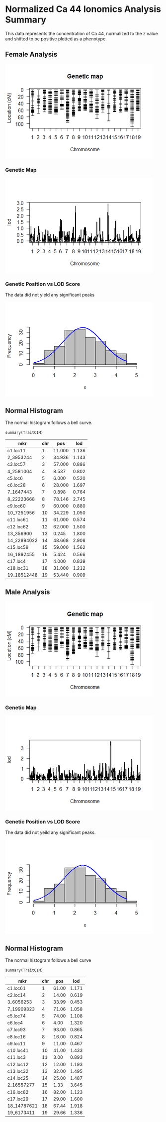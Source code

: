 # Normalized Ca 44 Ionomics Analysis Summary


This data represents the concentration of Ca 44, normalized to the z value and shifted to be positive plotted as a phenotype. 

## Female Analysis

![genetic map](https://github.com/Kovacs-Lab/Aim-3/blob/master/QTL_mapping/docs/images/NCa44/Female/Female_GeneticMap_Ca44.png "genetic map")

### Genetic Map


![genetic positoin vs LOD Score](https://github.com/Kovacs-Lab/Aim-3/blob/master/QTL_mapping/docs/images/NCa44/Female/Female_LOD_Ca44.png "genetic position vs LOD Score")

### Genetic Position vs LOD Score

The data did not yield any significant peaks


![Normal Histogram](https://github.com/Kovacs-Lab/Aim-3/blob/master/QTL_mapping/docs/images/NCa44/Female/Female_Histogram_Ca44.png "Normal Histogram")

## Normal Histogram

The normal histogram follows a bell curve.


`summary(TraitCIM)`

mkr |chr | pos | lod
--- | --- |--- |---
c1.loc11 | 1 | 11.000 | 1.136
2_3953244 | 2 | 34.936 | 1.143
c3.loc57 | 3| 57.000 | 0.886
4_2581004 | 4 | 8.537 | 0.802
c5.loc6 | 5 | 6.000 | 0.520
c6.loc28 | 6 | 28.000 | 1.697
7_1647443 | 7  | 0.898 | 0.764
8_22223668 | 8 | 78.146 | 2.745
c9.loc60 | 9 | 60.000 | 0.880
10_7251956 | 10 | 34.229 | 1.050
c11.loc61 | 11 | 61.000 | 0.574
c12.loc62 | 12 | 62.000 | 1.500
13_356900 | 13 | 0.245 | 1.800
14_22894022 | 14 | 48.668 | 2.908
c15.loc59 | 15 | 59.000 | 1.562
16_1892455 | 16 | 5.424 | 0.566
c17.loc4 | 17 | 4.000 | 0.839
c18.loc31 | 18 | 31.000 | 1.212
19_18512448 | 19 | 53.440 | 0.909


## Male Analysis

![genetic map](https://github.com/Kovacs-Lab/Aim-3/blob/master/QTL_mapping/docs/images/NCa44/Female/Female_GeneticMap_Ca44.png "genetic map")

### Genetic Map


![genetic position vs LOD score](https://github.com/Kovacs-Lab/Aim-3/blob/master/QTL_mapping/docs/images/NCa44/Male/Male_LOD_Ca44.png "genetic position vs LOD score")

### Genetic Position vs LOD Score

The data did not yeild any significant peaks.


![Normal Histogram](https://github.com/Kovacs-Lab/Aim-3/blob/master/QTL_mapping/docs/images/NCa44/Male/Male_Histogram_Ca44.png "Normal Histogram")

## Normal Histogram

The normal histogram follows a bell curve


`summary(TraitCIM)`

mkr | chr | pos | lod
--- | --- | --- | ---
c1.loc61 | 1 | 61.00 | 1.171
c2.loc14 | 2 |14.00 | 0.619
3_6056253 | 3 | 33.99 | 0.453
7_19909323 | 4 | 71.06 | 1.058
c5.loc74 | 5 | 74.00 | 1.108
c6.loc4 | 6  | 4.00 | 1.320
c7.loc93 | 7 | 93.00 | 0.865
c8.loc16 | 8 | 16.00 | 0.824
c9.loc11 | 9 | 11.00 | 0.467
c10.loc41 | 10 | 41.00 | 1.433
c11.loc3 | 11  | 3.00 | 0.893
c12.loc12 | 12 | 12.00 | 1.193
c13.loc32 | 13 | 32.00 | 1.495
c14.loc25 | 14 | 25.00 | 1.487
2_16557277 | 15  | 1.33 | 3.645
c16.loc82 | 16 | 82.00 | 1.123
c17.loc29 | 17 | 29.00 | 1.600
18_14787621 | 18 | 67.44 | 1.918
19_6173411 | 19 | 29.66 |1.336

